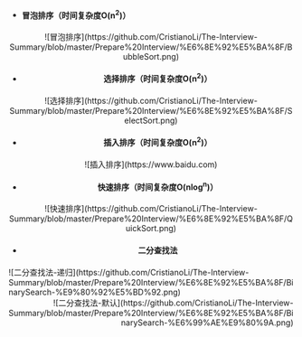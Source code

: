 * ####  冒泡排序（时间复杂度O(n<sup>2</sup>)）

<div align=center>![冒泡排序](https://github.com/CristianoLi/The-Interview-Summary/blob/master/Prepare%20Interview/%E6%8E%92%E5%BA%8F/BubbleSort.png)

* ####  选择排序（时间复杂度O(n<sup>2</sup>)）

<div align=center>![选择排序](https://github.com/CristianoLi/The-Interview-Summary/blob/master/Prepare%20Interview/%E6%8E%92%E5%BA%8F/SelectSort.png)

* #### 插入排序（时间复杂度O(n<sup>2</sup>)）

<div align=center>![插入排序](https://www.baidu.com)

* #### 快速排序（时间复杂度O(nlog<sup>n</sup>)）

<div align=center>![快速排序](https://github.com/CristianoLi/The-Interview-Summary/blob/master/Prepare%20Interview/%E6%8E%92%E5%BA%8F/QuickSort.png)

* #### 二分查找法

<div align=left>![二分查找法-递归](https://github.com/CristianoLi/The-Interview-Summary/blob/master/Prepare%20Interview/%E6%8E%92%E5%BA%8F/BinarySearch-%E9%80%92%E5%BD%92.png)

<div align=right>![二分查找法-默认](https://github.com/CristianoLi/The-Interview-Summary/blob/master/Prepare%20Interview/%E6%8E%92%E5%BA%8F/BinarySearch-%E6%99%AE%E9%80%9A.png)
